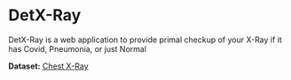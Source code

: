 # DetX-Ray
DetX-Ray is a web application to provide primal checkup of your X-Ray if it has Covid, Pneumonia, or just Normal


**Dataset:**
[Chest X-Ray](https://www.kaggle.com/datasets/tawsifurrahman/covid19-radiography-database)
